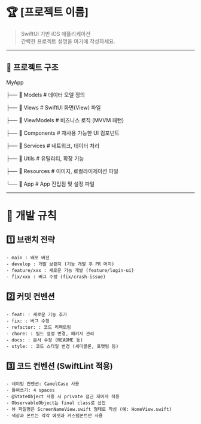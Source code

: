 # 🏆 [프로젝트 이름]

> SwiftUI 기반 iOS 애플리케이션  
> 간략한 프로젝트 설명을 여기에 작성하세요.

---

## 📂 프로젝트 구조

MyApp

├── 📂 Models            # 데이터 모델 정의

├── 📂 Views             # SwiftUI 화면(View) 파일

├── 📂 ViewModels        # 비즈니스 로직 (MVVM 패턴)

├── 📂 Components        # 재사용 가능한 UI 컴포넌트

├── 📂 Services          # 네트워크, 데이터 처리

├── 📂 Utils             # 유틸리티, 확장 기능

├── 📂 Resources         # 이미지, 로컬라이제이션 파일

└── 📂 App               # App 진입점 및 설정 파일

---
# 📌 개발 규칙

## 1️⃣ 브랜치 전략
    - main : 배포 버전
    - develop : 개발 브랜치 (기능 개발 후 PR 머지)
    - feature/xxx : 새로운 기능 개발 (feature/login-ui)
    - fix/xxx : 버그 수정 (fix/crash-issue)

## 2️⃣ 커밋 컨벤션
    - feat: : 새로운 기능 추가
    - fix: : 버그 수정
    - refactor: : 코드 리팩토링
    - chore: : 빌드 설정 변경, 패키지 관리
    - docs: : 문서 수정 (README 등)
    - style: : 코드 스타일 변경 (세미콜론, 포맷팅 등)
    
## 3️⃣ 코드 컨벤션 (SwiftLint 적용)
    - 네이밍 컨벤션: CamelCase 사용
    - 들여쓰기: 4 spaces
    - @StateObject 사용 시 private 접근 제어자 적용
    - ObservableObject는 final class로 선언
    - 뷰 파일명은 ScreenNameView.swift 형태로 작성 (예: HomeView.swift)
    - 색상과 폰트는 각각 에셋과 커스텀폰트만 사용

